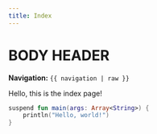 ```yaml
---
title: Index
---
```

# BODY HEADER

**Navigation:** `{{ navigation | raw }}`

Hello, this is the index page!

```kotlin
suspend fun main(args: Array<String>) {
    println("Hello, world!")
}
```
